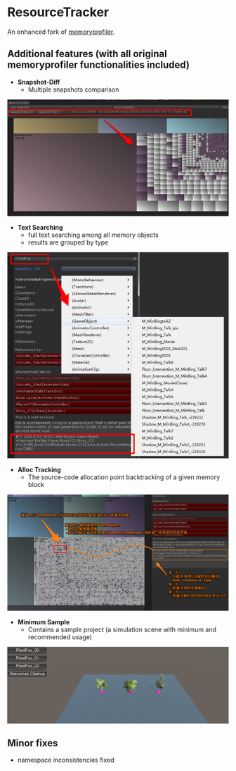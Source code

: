 # ResourceTracker

An enhanced fork of [memoryprofiler](https://bitbucket.org/Unity-Technologies/memoryprofiler).

## Additional features (with all original memoryprofiler functionalities included)

- **Snapshot-Diff** 
  + Multiple snapshots comparison
 
![1](/_img/1.png)

- **Text Searching** 
  + full text searching among all memory objects 
  + results are grouped by type

![2](/_img/2.png)

- **Alloc Tracking** 
  + The source-code allocation point backtracking of a given memory block

![3](/_img/3.png)

- **Minimum Sample** 
  + Contains a sample project (a simulation scene with minimum and recommended usage)

![4](/_img/4.png)


## Minor fixes

- namespace inconsistencies fixed




